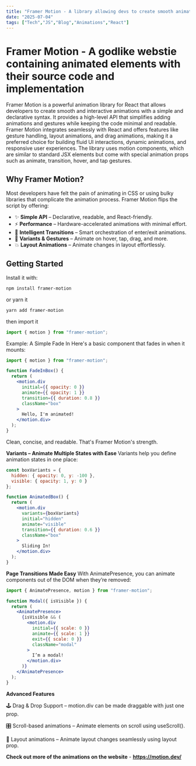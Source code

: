 ```yaml
---
title: "Framer Motion - A library allowing devs to create smooth animation."
date: "2025-07-04"
tags: ["Tech","JS","Blog","Animations","React"]
---
```


# Framer Motion - A godlike webstie containing animated elements with their source code and implementation

Framer Motion is a powerful animation library for React that allows developers to create smooth and interactive animations with a simple and declarative syntax.
It provides a high-level API that simplifies adding animations and gestures while keeping the code minimal and readable.
Framer Motion integrates seamlessly with React and offers features like gesture handling, layout animations, and drag animations, making it a preferred choice for building fluid UI interactions, dynamic animations, and responsive user experiences.
The library uses motion components, which are similar to standard JSX elements but come with special animation props such as animate, transition, hover, and tap gestures.


## Why Framer Motion?

Most developers have felt the pain of animating in CSS or using bulky libraries that complicate the animation process. Framer Motion flips the script by offering:

- ✨ **Simple API** – Declarative, readable, and React-friendly.
- ⚡ **Performance** – Hardware-accelerated animations with minimal effort.
- 🧠 **Intelligent Transitions** – Smart orchestration of enter/exit animations.
- 🎯 **Variants & Gestures** – Animate on hover, tap, drag, and more.
- 💥 **Layout Animations** – Animate changes in layout effortlessly.

## Getting Started

Install it with:

```bash
npm install framer-motion
```
or yarn it 
```bash
yarn add framer-motion
```

then import it
```jsx
import { motion } from "framer-motion";
```

Example: A Simple Fade In
Here's a basic component that fades in when it mounts:
```jsx
import { motion } from "framer-motion";

function FadeInBox() {
  return (
    <motion.div
      initial={{ opacity: 0 }}
      animate={{ opacity: 1 }}
      transition={{ duration: 0.8 }}
      className="box"
    >
      Hello, I'm animated!
    </motion.div>
  );
}
```
Clean, concise, and readable. That's Framer Motion's strength.

**Variants – Animate Multiple States with Ease**
Variants help you define animation states in one place:
```jsx
const boxVariants = {
  hidden: { opacity: 0, y: -100 },
  visible: { opacity: 1, y: 0 }
};

function AnimatedBox() {
  return (
    <motion.div
      variants={boxVariants}
      initial="hidden"
      animate="visible"
      transition={{ duration: 0.6 }}
      className="box"
    >
      Sliding In!
    </motion.div>
  );
}
```

**Page Transitions Made Easy**
With AnimatePresence, you can animate components out of the DOM when they’re removed:
```jsx
import { AnimatePresence, motion } from "framer-motion";

function Modal({ isVisible }) {
  return (
    <AnimatePresence>
      {isVisible && (
        <motion.div
          initial={{ scale: 0 }}
          animate={{ scale: 1 }}
          exit={{ scale: 0 }}
          className="modal"
        >
          I’m a modal!
        </motion.div>
      )}
    </AnimatePresence>
  );
}
```

**Advanced Features**

🕹️ Drag & Drop Support – motion.div can be made draggable with just one prop.

🎛️ Scroll-based animations – Animate elements on scroll using useScroll().

📏 Layout animations – Animate layout changes seamlessly using layout prop.

**Check out more of the animations on the website** - **https://motion.dev/**
